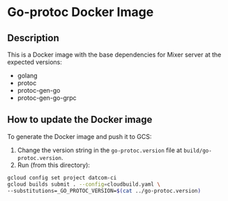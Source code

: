 # Go-protoc Docker Image

## Description

This is a Docker image with the base dependencies for Mixer server at the
expected versions:
- golang
- protoc
- protoc-gen-go
- protoc-gen-go-grpc

## How to update the Docker image

To generate the Docker image and push it to GCS:

1. Change the version string in the `go-protoc.version` file at `build/go-protoc.version`.
2. Run (from this directory):

```bash
gcloud config set project datcom-ci
gcloud builds submit . --config=cloudbuild.yaml \
--substitutions=_GO_PROTOC_VERSION=$(cat ../go-protoc.version)
```
